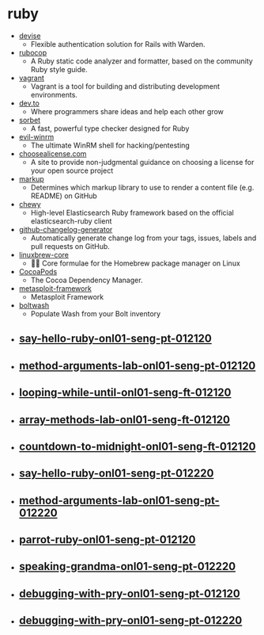 # ruby
- [devise](https://github.com/heartcombo/devise)
  - Flexible authentication solution for Rails with Warden.
- [rubocop](https://github.com/rubocop-hq/rubocop)
  - A Ruby static code analyzer and formatter, based on the community Ruby style guide.
- [vagrant](https://github.com/hashicorp/vagrant)
  - Vagrant is a tool for building and distributing development environments.
- [dev.to](https://github.com/thepracticaldev/dev.to)
  - Where programmers share ideas and help each other grow
- [sorbet](https://github.com/sorbet/sorbet)
  - A fast, powerful type checker designed for Ruby
- [evil-winrm](https://github.com/Hackplayers/evil-winrm)
  - The ultimate WinRM shell for hacking/pentesting
- [choosealicense.com](https://github.com/github/choosealicense.com)
  - A site to provide non-judgmental guidance on choosing a license for your open source project
- [markup](https://github.com/github/markup)
  - Determines which markup library to use to render a content file (e.g. README) on GitHub
- [chewy](https://github.com/toptal/chewy)
  - High-level Elasticsearch Ruby framework based on the official elasticsearch-ruby client
- [github-changelog-generator](https://github.com/github-changelog-generator/github-changelog-generator)
  - Automatically generate change log from your tags, issues, labels and pull requests on GitHub.
- [linuxbrew-core](https://github.com/Homebrew/linuxbrew-core)
  - 🍻🐧 Core formulae for the Homebrew package manager on Linux
- [CocoaPods](https://github.com/CocoaPods/CocoaPods)
  - The Cocoa Dependency Manager.
- [metasploit-framework](https://github.com/rapid7/metasploit-framework)
  - Metasploit Framework
- [boltwash](https://github.com/puppetlabs/boltwash)
  - Populate Wash from your Bolt inventory
- [say-hello-ruby-onl01-seng-pt-012120](https://github.com/learn-co-students/say-hello-ruby-onl01-seng-pt-012120)
  - 
- [method-arguments-lab-onl01-seng-pt-012120](https://github.com/learn-co-students/method-arguments-lab-onl01-seng-pt-012120)
  - 
- [looping-while-until-onl01-seng-ft-012120](https://github.com/learn-co-students/looping-while-until-onl01-seng-ft-012120)
  - 
- [array-methods-lab-onl01-seng-ft-012120](https://github.com/learn-co-students/array-methods-lab-onl01-seng-ft-012120)
  - 
- [countdown-to-midnight-onl01-seng-ft-012120](https://github.com/learn-co-students/countdown-to-midnight-onl01-seng-ft-012120)
  - 
- [say-hello-ruby-onl01-seng-pt-012220](https://github.com/learn-co-students/say-hello-ruby-onl01-seng-pt-012220)
  - 
- [method-arguments-lab-onl01-seng-pt-012220](https://github.com/learn-co-students/method-arguments-lab-onl01-seng-pt-012220)
  - 
- [parrot-ruby-onl01-seng-pt-012120](https://github.com/learn-co-students/parrot-ruby-onl01-seng-pt-012120)
  - 
- [speaking-grandma-onl01-seng-pt-012220](https://github.com/learn-co-students/speaking-grandma-onl01-seng-pt-012220)
  - 
- [debugging-with-pry-onl01-seng-pt-012120](https://github.com/learn-co-students/debugging-with-pry-onl01-seng-pt-012120)
  - 
- [debugging-with-pry-onl01-seng-pt-012220](https://github.com/learn-co-students/debugging-with-pry-onl01-seng-pt-012220)
  - 
